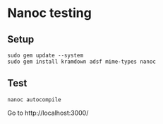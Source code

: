 # Nanoc testing

## Setup

    sudo gem update --system
    sudo gem install kramdown adsf mime-types nanoc

## Test

    nanoc autocompile

Go to http://localhost:3000/
